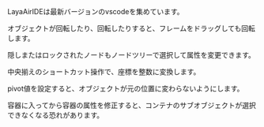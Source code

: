 LayaAirIDEは最新バージョンのvscodeを集めています。

オブジェクトが回転したり、回転したりすると、フレームをドラッグしても回転します。

隠しまたはロックされたノードもノードツリーで選択して属性を変更できます。

中央揃えのショートカット操作で、座標を整数に変換します。

pivot値を設定すると、オブジェクトが元の位置に変わらないようにします。

容器に入ってから容器の属性を修正すると、コンテナのサブオブジェクトが選択できなくなる恐れがあります。